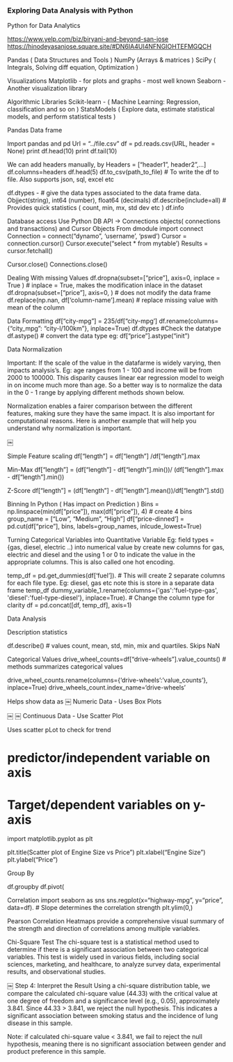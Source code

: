 ### Exploring Data Analysis with Python

Python for Data Analytics

https://www.yelp.com/biz/biryani-and-beyond-san-jose
https://hinodeyasanjose.square.site/#DN6IA4UI4NFNGIOHTEFMGQCH


Pandas ( Data Structures and Tools )
NumPy (Arrays & matrices )
SciPy ( Integrals, Solving diff equation, Optimization )



Visualizations
Matplotlib - for plots and graphs - most well known
Seaborn - Another visualization library

Algorithmic Libraries
Scikit-learn - ( Machine Learning: Regression, classification and so on )
StatsModels ( Explore data, estimate statistical models, and perform statistical tests )


Pandas Data frame

Import pandas and pd
Url = “../file.csv”
df = pd.reads.csv(URL, header = None)
print df.head(10)
print df.tail(10)

We can add headers manually, by
Headers = [“header1”, header2”,…]
df.columns=headers
df.head(5)
df.to_csv(path_to_file) # To write the df to file. Also supports json, sql, excel etc

df.dtypes - # give the data types associated to the data frame data. Objject(string), int64 (number), float64 (decimals)
df.describe(include=all)  # Provides quick statistics ( count, min, mx, std dev etc )
df.info 

Database access
Use Python DB API -> Connections objects( connections and transactions) and Cursor Objects
From dmodule import connect
Connection = connect(“dynamo”, ‘username’, ‘pswd’)
Cursor = connection.cursor()
Cursor.execute(“select * from mytable’)
Results = cursor.fetchall()

Cursor.close()
Connections.close()


Dealing With missing Values
df.dropna(subset=[“price”], axis=0, inplace = True ) # inplace = True, makes the modification inlace in the dataset
df.dropna(subset=[“price”], axis=0, ) # does not modify the data frame
df.replace(np.nan, df[‘column-name’].mean) # replace missing value with mean of the column

Data Formatting
df[“city-mpg”] = 235/df[“city-mpg’]
df.rename(columns={“city_mpg”: “city-l/100km”}, inplace=True)
df.dtypes #Check the datatype
df.astype() # convert the data type eg: df[“price”].astype(“init”)

Data Normalization

Important: If the scale of the value in the datafarme is widely varying, then impacts analysis’s. Eg: age ranges from 1 - 100 and income will be from 2000 to 100000.  This disparity causes linear ear regression model to weigh in on income much more than age. So a better way is to normalize the data in the 0 - 1 range by applying different methods shown below.

Normalization enables a fairer comparison between the different features, making sure they have the same impact. It is also important for computational reasons. Here is another example that will help you understand why normalization is important.

￼
 

Simple Feature scaling
df[“length”]  = df[“length”] /df[“length”].max

Min-Max
df[“length”]  = (df[“length”]  - df[“length”].min())/
                          (df[“length”].max  - df[“length”].min())

Z-Score
df[“length”]  = (df[“length”]  - df[“length”].mean())/df[“length”].std()

Binning In Python ( Has impact on Prediction )
Bins = np.linspace(min(df[“price”]), max(df[“price”]), 4) # create 4 bins
group_name = [“Low”, “Medium”, “High”]
df[“price-dinned’] = pd.cut(df[“price”], bins, labels=group_names, inlcude_lowest=True)

Turning Categorical Variables into Quantitative Variable
Eg: field types = {gas, diesel, electric ..) into numerical value by create new columns for gas, electric and diesel and the using 1 or 0 to indicate the value in the appropriate columns. This is also called one hot encoding.

temp_df = pd.get_dummies(df[‘fuel’]). # This will create 2 separate columns for each file type. Eg: diesel, gas etc note this is store in a separate data frame temp_df
dummy_variable_1.rename(columns={'gas':'fuel-type-gas', 'diesel':'fuel-type-diesel'}, inplace=True). # Change the column type for clarity
df = pd.concat([df, temp_df], axis=1)

Data Analysis

Description statistics

df.describe()  # values count, mean, std, min, mix and quartiles. Skips NaN 

Categorical Values
drive_wheel_counts=df[“drive-wheels”].value_counts()  # methods summarizes categorical values

drive_wheel_counts.rename(columns={‘drive-wheels’:’value_counts’}, inplace=True)
drive_wheels_count.index_name=‘drive-wheels’

Helps show data as 
￼
Numeric Data - Uses Box Plots

￼
￼
Continuous Data - Use Scatter Plot

Uses scatter pLot to check for trend
# predictor/independent variable on axis 
# Target/dependent variables on y-axis

import matplotlib.pyplot as plt

plt.title(Scatter plot of Engine Size vs Price”)
plt.xlabel(“Engine Size”)
plt.ylabel(“Price”)


Group By

df.groupby
df.pivot(


Correlation
import seaborn as sns
sns.regplot(x=“highway-mpg”, y=“price”, data=df).  # Slope determines the correlation strength
plt.ylim(0,)

Pearson Correlation
Heatmaps 
provide a comprehensive visual summary of the strength and direction of correlations among multiple variables.


Chi-Square Test
The chi-square test is a statistical method used to determine if there is a significant association between two categorical variables. This test is widely used in various fields, including social sciences, marketing, and healthcare, to analyze survey data, experimental results, and observational studies.

￼
Step 4: Interpret the Result
Using a chi-square distribution table, we compare the calculated chi-square value (44.33) with the critical value at one degree of freedom and a significance level (e.g., 0.05), approximately 3.841. Since 44.33 > 3.841, we reject the null hypothesis. This indicates a significant association between smoking status and the incidence of lung disease in this sample.

Note: if calculated chi-square value < 3.841, we fail to reject the null hypothesis, meaning there is no significant association between gender and product preference in this sample.
